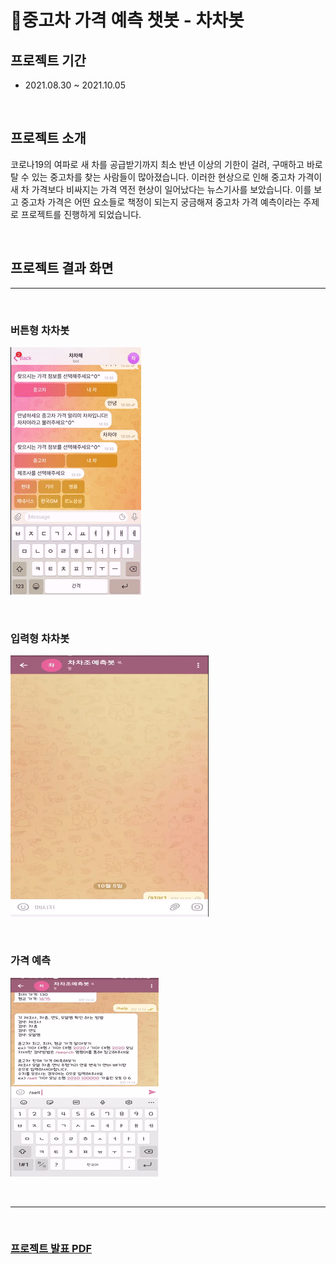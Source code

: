 # 👾**중고차 가격 예측 챗봇 - 차차봇**

## 프로젝트 기간

 - 2021.08.30 ~ 2021.10.05

<br>

## 프로젝트 소개

코로나19의 여파로 새 차를 공급받기까지 최소 반년 이상의 기한이 걸려, 구매하고 바로 탈 수 있는 중고차를 찾는 사람들이 많아졌습니다. 이러한 현상으로 인해 중고차 가격이 새 차 가격보다 비싸지는 가격 역전 현상이 일어났다는 뉴스기사를 보았습니다. 이를 보고 중고차 가격은 어떤 요소들로 책정이 되는지 궁금해져 중고차 가격 예측이라는 주제로 프로젝트를 진행하게 되었습니다.

<br>

## **프로젝트 결과 화면**

<hr>
<br>

### **버튼형** 차차봇

![버튼형](./%EB%B0%9C%ED%91%9C%EC%9E%90%EB%A3%8C/button_ver.gif)

<br>

### **입력형** 차차봇

![버튼형](./%EB%B0%9C%ED%91%9C%EC%9E%90%EB%A3%8C/text_input_ver.gif)

<br>

### **가격 예측**

![버튼형](./%EB%B0%9C%ED%91%9C%EC%9E%90%EB%A3%8C/price_predict.gif)

<br>
<hr>
<br>

### [**프로젝트 발표 PDF**](./%EB%B0%9C%ED%91%9C%EC%9E%90%EB%A3%8C/chacha.pdf)